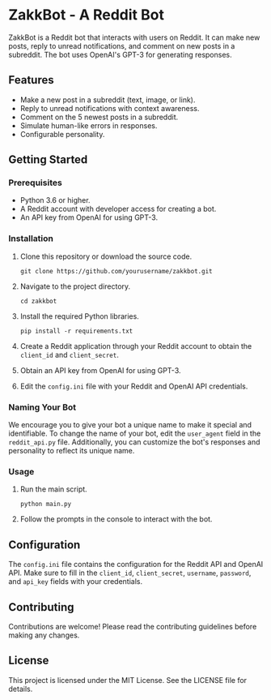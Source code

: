 # ZakkBot - A Reddit Bot

ZakkBot is a Reddit bot that interacts with users on Reddit. It can make new posts, reply to unread notifications, and comment on new posts in a subreddit. The bot uses OpenAI's GPT-3 for generating responses.

## Features

- Make a new post in a subreddit (text, image, or link).
- Reply to unread notifications with context awareness.
- Comment on the 5 newest posts in a subreddit.
- Simulate human-like errors in responses.
- Configurable personality.

## Getting Started

### Prerequisites

- Python 3.6 or higher.
- A Reddit account with developer access for creating a bot.
- An API key from OpenAI for using GPT-3.

### Installation

1. Clone this repository or download the source code.

    ```
    git clone https://github.com/yourusername/zakkbot.git
    ```

2. Navigate to the project directory.

    ```
    cd zakkbot
    ```

3. Install the required Python libraries.

    ```
    pip install -r requirements.txt
    ```

4. Create a Reddit application through your Reddit account to obtain the `client_id` and `client_secret`.

5. Obtain an API key from OpenAI for using GPT-3.

6. Edit the `config.ini` file with your Reddit and OpenAI API credentials.

### Naming Your Bot

We encourage you to give your bot a unique name to make it special and identifiable. To change the name of your bot, edit the `user_agent` field in the `reddit_api.py` file. Additionally, you can customize the bot's responses and personality to reflect its unique name.

### Usage

1. Run the main script.

    ```
    python main.py
    ```

2. Follow the prompts in the console to interact with the bot.

## Configuration

The `config.ini` file contains the configuration for the Reddit API and OpenAI API. Make sure to fill in the `client_id`, `client_secret`, `username`, `password`, and `api_key` fields with your credentials.

## Contributing

Contributions are welcome! Please read the contributing guidelines before making any changes.

## License

This project is licensed under the MIT License. See the LICENSE file for details.
